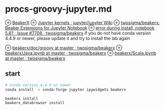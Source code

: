 # procs-groovy-jupyter.md
⊕ [BeakerX](http://beakerx.com/)
⊕ [Jupyter kernels · jupyter/jupyter Wiki](https://github.com/jupyter/jupyter/wiki/Jupyter-kernels)
⊕ [twosigma/beakerx: Beaker Extensions for Jupyter Notebook](https://github.com/twosigma/beakerx)
⊕ [error during install, notebook 5.6? · Issue #7708 · twosigma/beakerx](https://github.com/twosigma/beakerx/issues/7708)
     if you do not have conda version 4.4.9 or newer, please update it and try to install the lab again

⊕ [beakerx/doc/groovy at master · twosigma/beakerx](https://github.com/twosigma/beakerx/tree/master/doc/groovy)
⊕ [beakerx/Java.ipynb at master · twosigma/beakerx](https://github.com/twosigma/beakerx/blob/master/doc/java/Java.ipynb)
⊕ [beakerx/Scala.ipynb at master · twosigma/beakerx](https://github.com/twosigma/beakerx/blob/master/doc/scala/Scala.ipynb)

## start
```sh
# conda version 4.4.9 or newer
conda install -c conda-forge jupyter ipywidgets beakerx

beakerx install
beakerx_databrowser install
```
